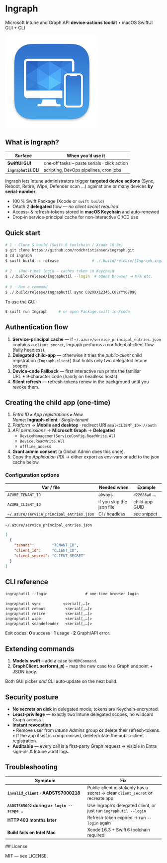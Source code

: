 # Ingraph

Microsoft Intune and Graph API **device‑actions toolkit** • macOS SwiftUI GUI + CLI

<img src="/Assets.xcassets/AppIcon.appiconset/Icon-macOS-512x512@2x.png" alt="Ingraph" width="300">

## What is Ingraph?

| Surface | When you’d use it |
|---------|-------------------|
| **SwiftUI GUI** | one‑off tasks – paste serials · click action |
| **`ingraphutil` CLI** | scripting, DevOps pipelines, cron jobs |

Ingraph lets Intune administrators trigger **targeted device actions** (Sync, Reboot, Retire, Wipe, Defender scan …) against one or many devices **by serial‑number**.

* 100 % Swift Package (Xcode or `swift build`)
* OAuth 2 **delegated** flow — *no client secret required*
* Access‑ & refresh‑tokens stored in **macOS Keychain** and auto‑renewed
* Drop‑in service‑principal cache for non‑interactive CI/CD use

## Quick start

```bash
# 1 · Clone & build (Swift 6 toolchain / Xcode 16.3+)
$ git clone https://github.com/rodchristiansen/ingraph.git
$ cd ingraph
$ swift build -c release               # ./.build/release/{Ingraph,ingraphutil}

# 2 · (One‑time) login – caches token in Keychain
$ ./.build/release/ingraphutil --login  # opens browser ➜ MFA etc.

# 3 · Run a command
$ ./.build/release/ingraphutil sync C02XXX12345,C02YYY67890
```

To use the GUI:

```bash
$ swift run Ingraph     # or open Package.swift in Xcode
```

## Authentication flow

1. **Service‑principal cache** — if `~/.azure/service_principal_entries.json` contains a `client_secret`, Ingraph performs a confidential‑client flow (fully headless).
2. **Delegated child‑app** — otherwise it tries the *public‑client* child registration (`Ingraph‑client`) that holds only two delegated Intune scopes.
3. **Device‑code Fallback** — first interactive run prints the familiar URL + 9‑character code (handy on headless hosts).
4. **Silent refresh** — refresh‑tokens renew in the background until you revoke them.

## Creating the child app (one‑time)

1. *Entra ID ▸ App registrations ▸ New.*  
   *Name*: **Ingraph‑client** · *Single‑tenant*
2. *Platform* → **Mobile and desktop** · redirect URI `msal<CLIENT_ID>://auth`
3. *API permissions* → **Microsoft Graph** → **Delegated**
   * `DeviceManagementServiceConfig.ReadWrite.All`
   * `Device.ReadWrite.All`
   * `offline_access`
4. **Grant admin consent** (a Global Admin does this once).
5. Copy the *Application (ID)* → either export as env‑vars or add to the json cache below.

### Configuration options

| Var / file | Needed when | Example |
|------------|-------------|---------|
| `AZURE_TENANT_ID` | always | `d22686a0‑…` |
| `AZURE_CLIENT_ID` | if you skip the json file | child‑app GUID |
| `~/.azure/service_principal_entries.json` | CI / headless | see snippet |

`~/.azure/service_principal_entries.json`
```json
[
  {
    "tenant":        "TENANT_ID",
    "client_id":     "CLIENT_ID",
    "client_secret": "CLIENT_SECRET"
  }
]
```

## CLI reference

```text
ingraphutil --login                 # one‑time browser login

ingraphutil sync          <serial[,…]>
ingraphutil reboot         <serial[,…]>
ingraphutil retire         <serial[,…]>
ingraphutil wipe           <serial[,…]>
ingraphutil scandefender   <serial[,…]>
```
Exit codes: **0** success · **1** usage · **2** Graph/API error.

## Extending commands

1. **Models.swift** – add a case to `MDMCommand`.  
2. **GraphClient.perform(_:on:)** – map the new case to a Graph endpoint + JSON body.

Both GUI picker *and* CLI auto‑update on the next build.

## Security posture

* **No secrets on disk** in delegated mode; tokens are Keychain‑encrypted.
* **Least‑privilege** — exactly two Intune delegated scopes, no wildcard Graph access.
* **Instant revocation**  
  • Remove user from *Intune Admins* group **or** delete their refresh‑tokens.  
  • If the app itself is compromised, delete/rotate the public‑client registration.
* **Auditable** — every call is a first‑party Graph request → visible in Entra sign‑ins & Intune audit logs.

## Troubleshooting

| Symptom | Fix |
|---------|-----|
| **`invalid_client` · AADSTS7000218** | Public‑client mistakenly has a secret → clear `client_secret` or recreate app |
| **`AADSTS65002` during `az login --scope …`** | Use Ingraph’s delegated client, or just run `ingraphutil --login` |
| **HTTP 403 months later** | Refresh‑token expired → run `--login` again |
| **Build fails on Intel Mac** | Xcode 16.3 + Swift 6 toolchain required |

## License

MIT — see LICENSE.

